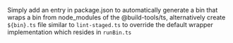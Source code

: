 Simply add an entry in package.json to automatically generate a bin that wraps a bin from node_modules
of the @build-tools/ts, alternatively create `${bin}.ts` file similar to `lint-staged.ts` to override
the default wrapper implementation which resides in `runBin.ts`
